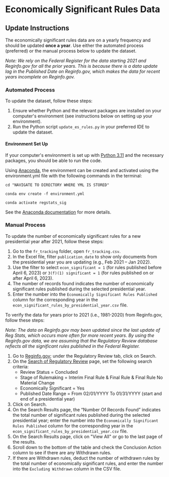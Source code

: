 # Economically Significant Rules Data

## Update Instructions

The economically significant rules data are on a yearly frequency and should be updated **once a year**. Use either the automated process (preferred) or the manual process below to update the dataset.

*Note: We rely on the Federal Register for the data starting 2021 and Reginfo.gov for all the prior years. This is because there is a data update lag in the Published Date on Reginfo.gov, which makes the data for recent years incomplete on Reginfo.gov.*

### Automated Process

To update the dataset, follow these steps:

1. Ensure whether Python and the relevant packages are installed on your computer's environment (see instructions below on setting up your environment).
1. Run the Python script `update_es_rules.py` in your preferred IDE to update the dataset.

#### Environment Set Up

If your computer's environment is set up with [Python 3.11](https://www.python.org/downloads/) and the necessary packages, you should be able to run the code.

Using [Anaconda](https://www.anaconda.com/products/distribution), the environment can be created and activated using the environment.yml file with the following commands in the terminal:

```{bash}
cd "NAVIGATE TO DIRECTORY WHERE YML IS STORED"

conda env create -f environment.yml

conda activate regstats_sig
```

See the [Anaconda documentation](https://docs.conda.io/projects/conda/en/latest/user-guide/tasks/manage-environments.html) for more details.

### Manual Process

To update the number of economically significant rules for a new presidential year after 2021, follow these steps:

1. Go to the `fr_tracking` folder, open `fr_tracking.csv`.
2. In the Excel file, filter `publication_date` to show only documents from the presidential year you are updating (e.g., Feb 2021 – Jan 2022).
3. Use the filter to select `econ_significant = 1` (for rules published before April 6, 2023) or `3(f)(1) significant = 1` (for rules published on or after April 6, 2023).
4. The number of records found indicates the number of economically significant rules published during the selected presidential year.
5. Enter the number into the `Economically Significant Rules Published` column for the corresponding year in the `econ_significant_rules_by_presidential_year.csv` file.

To verify the data for years prior to 2021 (i.e., 1981-2020) from Reginfo.gov, follow these steps:

*Note: The data on Reginfo.gov may been updated since the last update of Reg Stats, which occurs more often for more recent years. By using the Reginfo.gov data, we are assuming that the Regulatory Review database reflects all the significant rules published in the Federal Register.*

1. Go to [Reginfo.gov](https://www.reginfo.gov/); under the Regulatory Review tab, click on Search.
2. On the [Search of Regulatory Review](https://www.reginfo.gov/public/do/eoAdvancedSearchMain) page, set the following search criteria:
   - Review Status = Concluded
   - Stage of Rulemaking = Interim Final Rule & Final Rule & Final Rule No Material Change
   - Economically Significant = Yes
   - Published Date Range = From 02/01/YYYY To 01/31/YYYY (start and end of a presidential year)
3. Click on Search.
4. On the Search Results page, the “Number Of Records Found” indicates the total number of significant rules published during the selected presidential year; enter the number into the `Economically Significant Rules Published` column for the corresponding year in the `econ_significant_rules_by_presidential_year.csv` file.
5. On the Search Results page, click on "View All" or go to the last page of the results.
6. Scroll down to the bottom of the table and check the Conclusion Action column to see if there are any Withdrawn rules.
7. If there are Withdrawn rules, deduct the number of withdrawn rules by the total number of economically significant rules, and enter the number into the `Excluding Withdrawn` column in the CSV file.